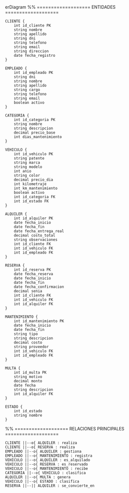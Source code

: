 erDiagram
%% =================== ENTIDADES ===================

    CLIENTE {
        int id_cliente PK
        string nombre
        string apellido
        string dni
        string telefono
        string email
        string direccion
        date fecha_registro
    }

    EMPLEADO {
        int id_empleado PK
        string dni
        string nombre
        string apellido
        string cargo
        string telefono
        string email
        boolean activo
    }

    CATEGORIA {
        int id_categoria PK
        string nombre
        string descripcion
        decimal precio_base
        int dias_mantenimiento
    }

    VEHICULO {
        int id_vehiculo PK
        string patente
        string marca
        string modelo
        int anio
        string color
        decimal precio_dia
        int kilometraje
        int km_mantenimiento
        boolean activo
        int id_categoria FK
        int id_estado FK
    }

    ALQUILER {
        int id_alquiler PK
        date fecha_inicio
        date fecha_fin
        date fecha_entrega_real
        decimal costo_total
        string observaciones
        int id_cliente FK
        int id_vehiculo FK
        int id_empleado FK
    }

    RESERVA {
        int id_reserva PK
        date fecha_reserva
        date fecha_inicio
        date fecha_fin
        date fecha_confirmacion
        decimal senia
        int id_cliente FK
        int id_vehiculo FK
        int id_alquiler FK
    }

    MANTENIMIENTO {
        int id_mantenimiento PK
        date fecha_inicio
        date fecha_fin
        string tipo
        string descripcion
        decimal costo
        string proveedor
        int id_vehiculo FK
        int id_empleado FK
    }

    MULTA {
        int id_multa PK
        string motivo
        decimal monto
        date fecha
        string descripcion
        int id_alquiler FK
    }

    ESTADO {
        int id_estado
        string nombre
    }

%% =================== RELACIONES PRINCIPALES ===================

    CLIENTE ||--o{ ALQUILER : realiza
    CLIENTE ||--o{ RESERVA : realiza
    EMPLEADO ||--o{ ALQUILER : gestiona
    EMPLEADO ||--o{ MANTENIMIENTO : registra
    VEHICULO ||--o{ ALQUILER : es_alquilado
    VEHICULO ||--o{ RESERVA : es_reservado
    VEHICULO ||--o{ MANTENIMIENTO : recibe
    CATEGORIA ||--o{ VEHICULO : clasifica
    ALQUILER ||--o{ MULTA : genera
    VEHICULO ||--o{ ESTADO : clasifica
    RESERVA ||--|| ALQUILER : se_convierte_en